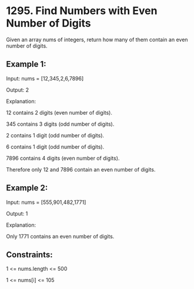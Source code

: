 # 1295. Find Numbers with Even Number of Digits

Given an array nums of integers, return how many of them contain an even number of digits.

 

## Example 1:

<p>Input: nums = [12,345,2,6,7896]</p>
<p>Output: 2</p>
<p>Explanation: </p>
<p>12 contains 2 digits (even number of digits). </p>
<p>345 contains 3 digits (odd number of digits). </p>
<p>2 contains 1 digit (odd number of digits). </p>
<p>6 contains 1 digit (odd number of digits). </p>
<p>7896 contains 4 digits (even number of digits). </p>
<p>Therefore only 12 and 7896 contain an even number of digits. </p>


## Example 2:

<p>Input: nums = [555,901,482,1771]</p>
<p>Output: 1 </p>
<p>Explanation: </p>
<p>Only 1771 contains an even number of digits.</p>
 

## Constraints:

<p>1 <= nums.length <= 500</p>
<p>1 <= nums[i] <= 105 </p>
